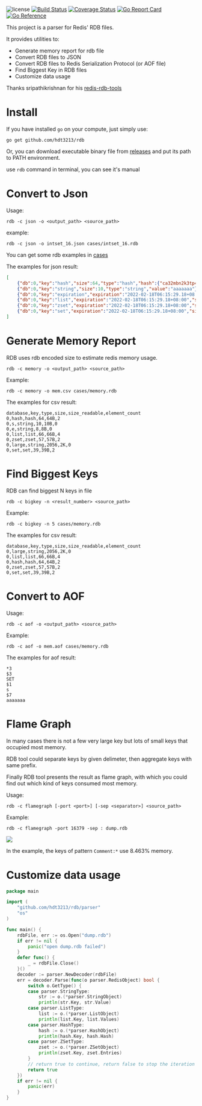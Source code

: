 ![license](https://img.shields.io/github/license/HDT3213/rdb)
[![Build Status](https://travis-ci.com/HDT3213/rdb.svg?branch=master)](https://app.travis-ci.com/github/HDT3213/rdb)
[![Coverage Status](https://coveralls.io/repos/github/HDT3213/rdb/badge.svg?branch=master)](https://coveralls.io/github/HDT3213/rdb?branch=master)
[![Go Report Card](https://goreportcard.com/badge/github.com/HDT3213/rdb)](https://goreportcard.com/report/github.com/HDT3213/rdb)
[![Go Reference](https://pkg.go.dev/badge/github.com/hdt3213/rdb.svg)](https://pkg.go.dev/github.com/hdt3213/rdb)

This project is a parser for Redis' RDB files.

It provides utilities to:

- Generate memory report for rdb file
- Convert RDB files to JSON
- Convert RDB files to Redis Serialization Protocol (or AOF file)
- Find Biggest Key in RDB files
- Customize data usage

Thanks sripathikrishnan for his [redis-rdb-tools](https://github.com/sripathikrishnan/redis-rdb-tools)

# Install

If you have installed `go` on your compute, just simply use:

```
go get github.com/hdt3213/rdb
```

Or, you can download executable binary file from [releases](https://github.com/HDT3213/rdb/releases) and put its path to
PATH environment.

use `rdb` command in terminal, you can see it's manual

# Convert to Json

Usage:

```
rdb -c json -o <output_path> <source_path>
```

example:

```
rdb -c json -o intset_16.json cases/intset_16.rdb
```

You can get some rdb examples in [cases](https://github.com/HDT3213/rdb/tree/master/cases)

The examples for json result:

```json
[
    {"db":0,"key":"hash","size":64,"type":"hash","hash":{"ca32mbn2k3tp41iu":"ca32mbn2k3tp41iu","mddbhxnzsbklyp8c":"mddbhxnzsbklyp8c"}},
    {"db":0,"key":"string","size":10,"type":"string","value":"aaaaaaa"},
    {"db":0,"key":"expiration","expiration":"2022-02-18T06:15:29.18+08:00","size":8,"type":"string","value":"zxcvb"},
    {"db":0,"key":"list","expiration":"2022-02-18T06:15:29.18+08:00","size":66,"type":"list","values":["7fbn7xhcnu","lmproj6c2e","e5lom29act","yy3ux925do"]},
    {"db":0,"key":"zset","expiration":"2022-02-18T06:15:29.18+08:00","size":57,"type":"zset","entries":[{"member":"zn4ejjo4ths63irg","score":1},{"member":"1ik4jifkg6olxf5n","score":2}]},
    {"db":0,"key":"set","expiration":"2022-02-18T06:15:29.18+08:00","size":39,"type":"set","members":["2hzm5rnmkmwb3zqd","tdje6bk22c6ddlrw"]}
]
```

# Generate Memory Report

RDB uses rdb encoded size to estimate redis memory usage.

```
rdb -c memory -o <output_path> <source_path>
```

Example:

```
rdb -c memory -o mem.csv cases/memory.rdb
```

The examples for csv result:

```csv
database,key,type,size,size_readable,element_count
0,hash,hash,64,64B,2
0,s,string,10,10B,0
0,e,string,8,8B,0
0,list,list,66,66B,4
0,zset,zset,57,57B,2
0,large,string,2056,2K,0
0,set,set,39,39B,2
```

# Find Biggest Keys

RDB can find biggest N keys in file

```
rdb -c bigkey -n <result_number> <source_path>
```

Example:

```
rdb -c bigkey -n 5 cases/memory.rdb
```

The examples for csv result:

```csv
database,key,type,size,size_readable,element_count
0,large,string,2056,2K,0
0,list,list,66,66B,4
0,hash,hash,64,64B,2
0,zset,zset,57,57B,2
0,set,set,39,39B,2
```

# Convert to AOF

Usage:

```
rdb -c aof -o <output_path> <source_path>
```

Example:

```
rdb -c aof -o mem.aof cases/memory.rdb
```

The examples for aof result:

```
*3
$3
SET
$1
s
$7
aaaaaaa
```

# Flame Graph

In many cases there is not a few very large key but lots of small keys that occupied most memory.

RDB tool could separate keys by given delimeter, then aggregate keys with same prefix.

Finally RDB tool presents the result as flame graph, with which you could find out which kind of keys consumed most
memory.

Usage:

```
rdb -c flamegraph [-port <port>] [-sep <separator>] <source_path>
```

Example:

```
rdb -c flamegraph -port 16379 -sep : dump.rdb
```

![](https://s2.loli.net/2022/03/27/eNGvVIdAuWp8EhT.png)

In the example, the keys of pattern `Comment:*` use 8.463% memory.

# Customize data usage

```go
package main

import (
	"github.com/hdt3213/rdb/parser"
	"os"
)

func main() {
	rdbFile, err := os.Open("dump.rdb")
	if err != nil {
		panic("open dump.rdb failed")
	}
	defer func() {
		_ = rdbFile.Close()
	}()
	decoder := parser.NewDecoder(rdbFile)
	err = decoder.Parse(func(o parser.RedisObject) bool {
		switch o.GetType() {
		case parser.StringType:
			str := o.(*parser.StringObject)
			println(str.Key, str.Value)
		case parser.ListType:
			list := o.(*parser.ListObject)
			println(list.Key, list.Values)
		case parser.HashType:
			hash := o.(*parser.HashObject)
			println(hash.Key, hash.Hash)
		case parser.ZSetType:
			zset := o.(*parser.ZSetObject)
			println(zset.Key, zset.Entries)
		}
		// return true to continue, return false to stop the iteration
		return true
	})
	if err != nil {
		panic(err)
	}
}

```